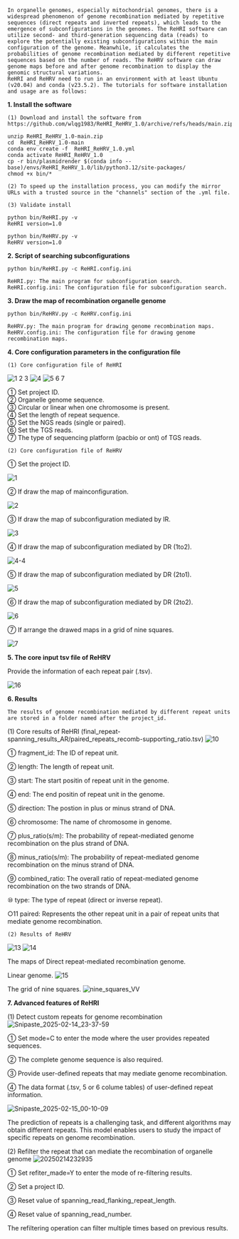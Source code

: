     In organelle genomes, especially mitochondrial genomes, there is a widespread phenomenon of genome recombination mediated by repetitive sequences (direct repeats and inverted repeats), which leads to the emergence of subconfigurations in the genomes. The ReHRI software can utilize second- and third-generation sequencing data (reads) to explore the potentially existing subconfigurations within the main configuration of the genome. Meanwhile, it calculates the probabilities of genome recombination mediated by different repetitive sequences based on the number of reads. The ReHRV software can draw genome maps before and after genome recombination to display the genomic structural variations.
    ReHRI and ReHRV need to run in an environment with at least Ubuntu (v20.04) and conda (v23.5.2). The tutorials for software installation and usage are as follows:

**1. Install the software**

    (1) Download and install the software from https://github.com/wlqg1983/ReHRI_ReHRV_1.0/archive/refs/heads/main.zip

    unzip ReHRI_ReHRV_1.0-main.zip
    cd  ReHRI_ReHRV_1.0-main
    conda env create -f  ReHRI_ReHRV_1.0.yml
    conda activate ReHRI_ReHRV_1.0
    cp -r bin/plasmidrender $(conda info --base)/envs/ReHRI_ReHRV_1.0/lib/python3.12/site-packages/
    chmod +x bin/*
    
    (2) To speed up the installation process, you can modify the mirror URLs with a trusted source in the "channels" section of the .yml file. 

    (3) Validate install

    python bin/ReHRI.py -v
    ReHRI version=1.0

    python bin/ReHRV.py -v
    ReHRV version=1.0


**2. Script of searching subconfigurations**

    python bin/ReHRI.py -c ReHRI.config.ini
    
    ReHRI.py: The main program for subconfiguration search.    
    ReHRI.config.ini: The configuration file for subconfiguration search.


**3. Draw the map of recombination organelle genome**

    python bin/ReHRV.py -c ReHRV.config.ini
    
    ReHRV.py: The main program for drawing genome recombination maps.
    ReHRV.config.ini: The configuration file for drawing genome recombination maps.
    

**4. Core configuration parameters in the configuration file**
  
    (1) Core configuration file of ReHRI
![1 2 3](https://github.com/user-attachments/assets/1b8531bb-2afd-4f75-ae68-b9abf7bbb8d2)
![4](https://github.com/user-attachments/assets/cbee84a6-757f-40c1-8be3-319695dff202)
![5 6 7](https://github.com/user-attachments/assets/1c3031b7-8d18-486c-8c2d-259a46075ae9)

① Set project ID.  
② Organelle genome sequence.  
③ Circular or linear when one chromosome is present.  
④ Set the length of repeat sequence.  
⑤ Set the NGS reads (single or paired).  
⑥ Set the TGS reads.  
⑦ The type of sequencing platform (pacbio or ont) of TGS reads.


    (2) Core configuration file of ReHRV
    
① Set the project ID.

![1](https://github.com/user-attachments/assets/458090df-cd1f-49ea-8925-b674e7924801)

② If draw the map of mainconfiguration.

![2](https://github.com/user-attachments/assets/31c126fc-ad1a-4673-944d-688324011518)

③ If draw the map of subconfiguration mediated by IR.

![3](https://github.com/user-attachments/assets/95d695cd-406f-4022-9cc4-e6d9901d573d)

④ If draw the map of subconfiguration mediated by DR (1to2).

![4-4](https://github.com/user-attachments/assets/953aac22-3942-4667-ae16-fc6e760c203f)

⑤ If draw the map of subconfiguration mediated by DR (2to1).

![5](https://github.com/user-attachments/assets/fd8888c0-0cbf-461c-bbc7-2d8e40ca2f94)

⑥ If draw the map of subconfiguration mediated by DR (2to2).

![6](https://github.com/user-attachments/assets/4893bb2f-a5d1-4273-835c-484f9904c6fc)

⑦ If arrange the drawed maps in a grid of nine squares.

![7](https://github.com/user-attachments/assets/a4d6e947-4562-431c-a993-13268a3d1b97)


**5. The core input tsv file of ReHRV**

Provide the information of each repeat pair (.tsv).

![16](https://github.com/user-attachments/assets/f0cdbf80-9173-4a3c-b016-86f9e9981574)


**6. Results**

    The results of genome recombination mediated by different repeat units are stored in a folder named after the project_id.
    
(1) Core results of ReHRI (final_repeat-spanning_results_AR/paired_repeats_recomb-supporting_ratio.tsv)
![10](https://github.com/user-attachments/assets/3e620ae4-5afd-47bc-91b2-6398874ddc0f)

① fragment_id: The ID of repeat unit.

② length: The length of repeat unit.

③ start: The start positin of repeat unit in the genome.

④ end: The end positin of repeat unit in the genome.

⑤ direction: The postion in plus or minus strand of DNA.

⑥ chromosome: The name of chromosome in genome.

⑦ plus_ratio(s/m): The probability of repeat-mediated genome recombination on the plus strand of DNA.

⑧ minus_ratio(s/m): The probability of repeat-mediated genome recombination on the minus strand of DNA.

⑨ combined_ratio: The overall ratio of repeat-mediated genome recombination on the two strands of DNA.

⑩ type: The type of repeat (direct or inverse repeat).

○11 paired: Represents the other repeat unit in a pair of repeat units that mediate genome recombination.

    (2) Results of ReHRV

![13](https://github.com/user-attachments/assets/06688f10-42a7-4e49-8e91-6d97ed34acce)
![14](https://github.com/user-attachments/assets/7c131b36-61fd-4fbc-a7a7-4100dd7dcc81)

The maps of Direct repeat-mediated recombination genome.

Linear genome.
![15](https://github.com/user-attachments/assets/48fbbf6d-1c14-491e-bdc6-d617fd68ac81)

The grid of nine squares.
![nine_squares_VV](https://github.com/user-attachments/assets/b12e443b-68a5-4512-b64b-a00874525c67)


**7. Advanced features of ReHRI**

(1) Detect custom repeats for genome recombination
![Snipaste_2025-02-14_23-37-59](https://github.com/user-attachments/assets/30bea6e6-e8c8-4692-83f5-1b05909f2f58)

① Set mode=C to enter the mode where the user provides repeated sequences.

② The complete genome sequence is also required.

③ Provide user-defined repeats that may mediate genome recombination.

④ The data format (.tsv, 5 or 6 colume tables) of user-defined repeat information.

![Snipaste_2025-02-15_00-10-09](https://github.com/user-attachments/assets/54e3e909-62a2-4598-ac82-730597730f8a)

The prediction of repeats is a challenging task, and different algorithms may obtain different repeats. This model enables users to study the impact of specific repeats on genome recombination.

(2) Refilter the repeat that can mediate the recombination of organelle genome
![20250214232935](https://github.com/user-attachments/assets/b52d3cae-b4d0-4a14-8702-ad8de85a77f0)

① Set refiter_made=Y to enter the mode of re-filtering results.

② Set a project ID.

③ Reset value of spanning_read_flanking_repeat_length.

④ Reset value of spanning_read_number.

The refiltering operation can filter multiple times based on previous results.

